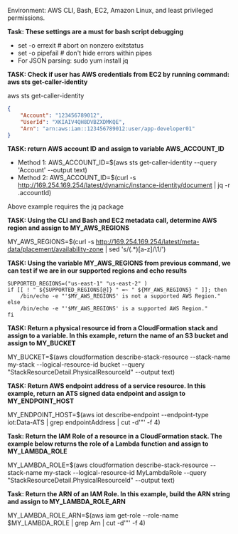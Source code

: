 Environment: AWS CLI, Bash, EC2, Amazon Linux, and least privileged permissions.

**Task: These settings are a must for bash script debugging**

- set -o errexit  # abort on nonzero exitstatus
- set -o pipefail # don't hide errors within pipes
- For JSON parsing: sudo yum install jq

**TASK: Check if user has AWS credentials from EC2 by running command: aws sts get-caller-identity**

aws sts get-caller-identity
```json
{
    "Account": "123456789012",
    "UserId": "XKIAIV4QH8DVBZXDMKQE",
    "Arn": "arn:aws:iam::123456789012:user/app-developer01"
}
```

**TASK: return AWS account ID and assign to variable AWS_ACCOUNT_ID**

- Method 1: AWS_ACCOUNT_ID=$(aws sts get-caller-identity --query 'Account' --output text)
- Method 2: AWS_ACCOUNT_ID=$(curl -s http://169.254.169.254/latest/dynamic/instance-identity/document | jq -r .accountId)

Above example requires the jq package

**TASK: Using the CLI and Bash and EC2 metadata call, determine AWS region and assign to MY_AWS_REGIONS**

MY_AWS_REGIONS=$(curl -s http://169.254.169.254/latest/meta-data/placement/availability-zone | sed 's/\(.*\)[a-z]/\1/')

**TASK: Using the variable MY_AWS_REGIONS from previous command, we can test if we are in our supported regions and echo results**

```
SUPPORTED_REGIONS=("us-east-1" "us-east-2" )
if [[ ! " ${SUPPORTED_REGIONS[@]} " =~ " ${MY_AWS_REGIONS} " ]]; then
    /bin/echo -e "'$MY_AWS_REGIONS' is not a supported AWS Region." 
else
    /bin/echo -e "'$MY_AWS_REGIONS' is a supported AWS Region." 
fi
```

**TASK: Return a physical resource id from a CloudFormation stack and assign to a variable. In this example, return the name of an S3 bucket and assign to MY_BUCKET**

MY_BUCKET=$(aws cloudformation describe-stack-resource --stack-name my-stack --logical-resource-id bucket --query "StackResourceDetail.PhysicalResourceId" --output text)

**TASK: Return AWS endpoint address of a service resource. In this example, return an ATS signed data endpoint and assign to MY_ENDPOINT_HOST**

MY_ENDPOINT_HOST=$(aws iot describe-endpoint --endpoint-type iot:Data-ATS | grep endpointAddress | cut -d'"' -f 4)

**Task: Return the IAM Role of a resource in a CloudFormation stack. The example below returns the role of a Lambda function and assign to MY_LAMBDA_ROLE**

MY_LAMBDA_ROLE=$(aws cloudformation describe-stack-resource --stack-name my-stack --logical-resource-id MyLambdaRole --query "StackResourceDetail.PhysicalResourceId" --output text)

**Task: Return the ARN of an IAM Role. In this example, build the ARN string and assign to MY_LAMBDA_ROLE_ARN**

MY_LAMBDA_ROLE_ARN=$(aws iam get-role --role-name $MY_LAMBDA_ROLE | grep Arn | cut -d'"' -f 4)

